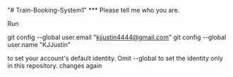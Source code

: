 "# Train-Booking-System1" 
*** Please tell me who you are.

Run

  git config --global user.email "kjjustin4444@gmail.com"
  git config --global user.name "KJJustin"

to set your account's default identity.
Omit --global to set the identity only in this repository.
changes again